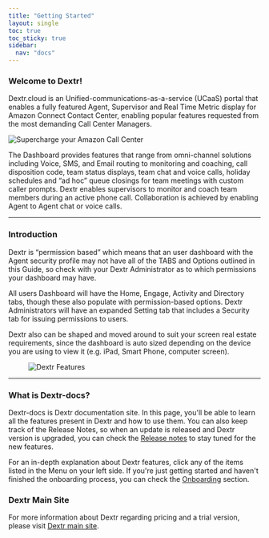 ```yaml
---
title: "Getting Started"
layout: single
toc: true
toc_sticky: true
sidebar:
  nav: "docs"
---
```


### Welcome to Dextr! 

Dextr.cloud is an Unified-communications-as-a-service (UCaaS) portal that enables a fully featured Agent, Supervisor and Real Time Metric display for Amazon Connect Contact Center, enabling popular features requested from the most demanding Call Center Managers.

![Supercharge your Amazon Call Center](/assets/images/supercharge.png)

 The Dashboard provides features that range from omni-channel solutions including Voice, SMS, and Email routing to monitoring and coaching, call disposition code, team status displays, team chat and voice calls, holiday schedules and “ad hoc” queue closings for team meetings with custom caller prompts. Dextr enables supervisors to monitor and coach team members during an active phone call.  Collaboration is achieved by enabling Agent to Agent chat or voice calls. 

 - - - -

### Introduction

Dextr is “permission based” which means that an user dashboard with the Agent security profile may not have all of the TABS and Options outlined in this Guide, so check with your Dextr Administrator as to which permissions your dashboard may have.  

All users Dashboard will have the Home, Engage, Activity and Directory tabs, though these also populate with permission-based options. Dextr Administrators will have an expanded Setting tab that includes a Security tab for issuing permissions to users. 

Dextr also can be shaped and moved around to suit your screen real estate requirements, since the dashboard is auto sized depending on the device you are using to view it (e.g. iPad, Smart Phone, computer screen).   

<figure>
   <img src="{{ '/assets/images/dextr-features.gif' }}" alt="Dextr Features">
</figure>


- - - -

### What is Dextr-docs?

Dextr-docs is Dextr documentation site. In this page, you'll be able to learn all the features present in Dextr and how to use them. You can also keep track of the Release Notes, so when an update is released and Dextr version is upgraded, you can check the [Release notes](/release-notes/) to stay tuned for the new features.

For an in-depth explanation about Dextr features, click any of the items listed in the Menu on your left side. If you're just getting started and haven't finished the onboarding process, you can check the [Onboarding](/onboarding/) section. 

### Dextr Main Site

For more information about Dextr regarding pricing and a trial version, please visit [Dextr main site](https://dextr.cloud).